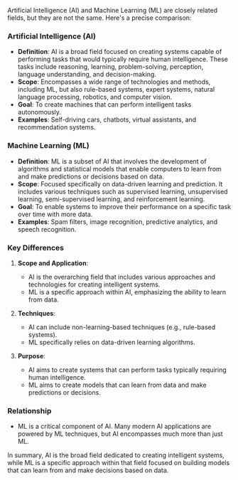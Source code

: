 Artificial Intelligence (AI) and Machine Learning (ML) are closely related fields, but they are not the same. Here's a precise comparison:

### Artificial Intelligence (AI)
- **Definition**: AI is a broad field focused on creating systems capable of performing tasks that would typically require human intelligence. These tasks include reasoning, learning, problem-solving, perception, language understanding, and decision-making.
- **Scope**: Encompasses a wide range of technologies and methods, including ML, but also rule-based systems, expert systems, natural language processing, robotics, and computer vision.
- **Goal**: To create machines that can perform intelligent tasks autonomously.
- **Examples**: Self-driving cars, chatbots, virtual assistants, and recommendation systems.

### Machine Learning (ML)
- **Definition**: ML is a subset of AI that involves the development of algorithms and statistical models that enable computers to learn from and make predictions or decisions based on data.
- **Scope**: Focused specifically on data-driven learning and prediction. It includes various techniques such as supervised learning, unsupervised learning, semi-supervised learning, and reinforcement learning.
- **Goal**: To enable systems to improve their performance on a specific task over time with more data.
- **Examples**: Spam filters, image recognition, predictive analytics, and speech recognition.

### Key Differences
1. **Scope and Application**:
   - AI is the overarching field that includes various approaches and technologies for creating intelligent systems.
   - ML is a specific approach within AI, emphasizing the ability to learn from data.

2. **Techniques**:
   - AI can include non-learning-based techniques (e.g., rule-based systems).
   - ML specifically relies on data-driven learning algorithms.

3. **Purpose**:
   - AI aims to create systems that can perform tasks typically requiring human intelligence.
   - ML aims to create models that can learn from data and make predictions or decisions.

### Relationship
- ML is a critical component of AI. Many modern AI applications are powered by ML techniques, but AI encompasses much more than just ML.

In summary, AI is the broad field dedicated to creating intelligent systems, while ML is a specific approach within that field focused on building models that can learn from and make decisions based on data.
